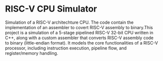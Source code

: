 # RISC-V CPU Simulator

Simulation of a RISC-V architechture CPU. The code contain the implementation of an assembler to covert RISC-V assembly to binary.This project is a simulation of a 5-stage pipelined RISC-V 32-bit CPU written in C++, along with a custom assembler that converts RISC-V assembly code to binary (little-endian format). It models the core functionalities of a RISC-V processor, including instruction execution, pipeline flow, and register/memory handling.
